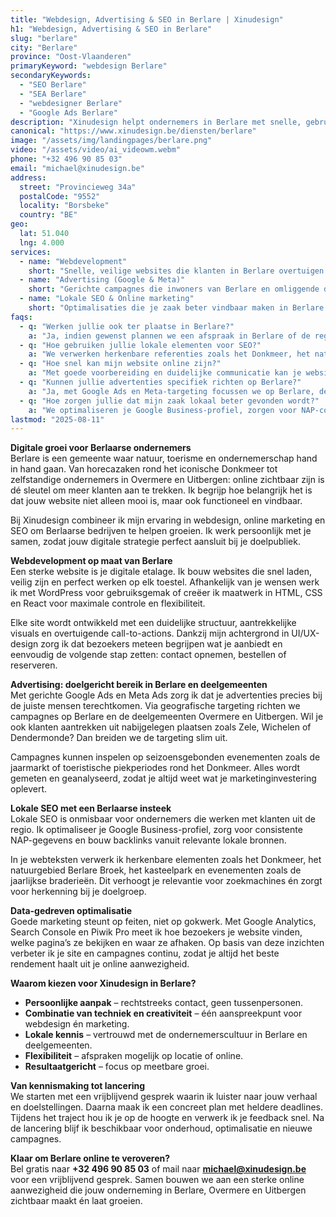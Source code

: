 ```yaml
---
title: "Webdesign, Advertising & SEO in Berlare | Xinudesign"
h1: "Webdesign, Advertising & SEO in Berlare"
slug: "berlare"
city: "Berlare"
province: "Oost-Vlaanderen"
primaryKeyword: "webdesign Berlare"
secondaryKeywords:
  - "SEO Berlare"
  - "SEA Berlare"
  - "webdesigner Berlare"
  - "Google Ads Berlare"
description: "Xinudesign helpt ondernemers in Berlare met snelle, gebruiksvriendelijke websites, doelgerichte advertentiecampagnes en lokale SEO die inspeelt op de troeven van de gemeente en haar deelgemeenten."
canonical: "https://www.xinudesign.be/diensten/berlare"
image: "/assets/img/landingpages/berlare.png"
video: "/assets/video/ai_videowm.webm"
phone: "+32 496 90 85 03"
email: "michael@xinudesign.be"
address:
  street: "Provincieweg 34a"
  postalCode: "9552"
  locality: "Borsbeke"
  country: "BE"
geo:
  lat: 51.040
  lng: 4.000
services:
  - name: "Webdevelopment"
    short: "Snelle, veilige websites die klanten in Berlare overtuigen en converteren."
  - name: "Advertising (Google & Meta)"
    short: "Gerichte campagnes die inwoners van Berlare en omliggende dorpen bereiken."
  - name: "Lokale SEO & Online marketing"
    short: "Optimalisaties die je zaak beter vindbaar maken in Berlare en de regio."
faqs:
  - q: "Werken jullie ook ter plaatse in Berlare?"
    a: "Ja, indien gewenst plannen we een afspraak in Berlare of de regio, maar online meetings zijn ook mogelijk voor snelle opvolging."
  - q: "Hoe gebruiken jullie lokale elementen voor SEO?"
    a: "We verwerken herkenbare referenties zoals het Donkmeer, het natuurgebied Berlare Broek en evenementen zoals de jaarmarkt in teksten, meta-data en visuals."
  - q: "Hoe snel kan mijn website online zijn?"
    a: "Met goede voorbereiding en duidelijke communicatie kan je website doorgaans binnen 2 tot 4 weken live gaan."
  - q: "Kunnen jullie advertenties specifiek richten op Berlare?"
    a: "Ja, met Google Ads en Meta-targeting focussen we op Berlare, de deelgemeenten en omliggende regio's."
  - q: "Hoe zorgen jullie dat mijn zaak lokaal beter gevonden wordt?"
    a: "We optimaliseren je Google Business-profiel, zorgen voor NAP-consistentie en bouwen lokale backlinks rond zoekwoorden zoals 'webdesigner Berlare'."
lastmod: "2025-08-11"
---
```


**Digitale groei voor Berlaarse ondernemers**  
Berlare is een gemeente waar natuur, toerisme en ondernemerschap hand in hand gaan. Van horecazaken rond het iconische Donkmeer tot zelfstandige ondernemers in Overmere en Uitbergen: online zichtbaar zijn is dé sleutel om meer klanten aan te trekken. Ik begrijp hoe belangrijk het is dat jouw website niet alleen mooi is, maar ook functioneel en vindbaar.

Bij Xinudesign combineer ik mijn ervaring in webdesign, online marketing en SEO om Berlaarse bedrijven te helpen groeien. Ik werk persoonlijk met je samen, zodat jouw digitale strategie perfect aansluit bij je doelpubliek.

**Webdevelopment op maat van Berlare**  
Een sterke website is je digitale etalage. Ik bouw websites die snel laden, veilig zijn en perfect werken op elk toestel. Afhankelijk van je wensen werk ik met WordPress voor gebruiksgemak of creëer ik maatwerk in HTML, CSS en React voor maximale controle en flexibiliteit.

Elke site wordt ontwikkeld met een duidelijke structuur, aantrekkelijke visuals en overtuigende call-to-actions. Dankzij mijn achtergrond in UI/UX-design zorg ik dat bezoekers meteen begrijpen wat je aanbiedt en eenvoudig de volgende stap zetten: contact opnemen, bestellen of reserveren.

**Advertising: doelgericht bereik in Berlare en deelgemeenten**  
Met gerichte Google Ads en Meta Ads zorg ik dat je advertenties precies bij de juiste mensen terechtkomen. Via geografische targeting richten we campagnes op Berlare en de deelgemeenten Overmere en Uitbergen. Wil je ook klanten aantrekken uit nabijgelegen plaatsen zoals Zele, Wichelen of Dendermonde? Dan breiden we de targeting slim uit.

Campagnes kunnen inspelen op seizoensgebonden evenementen zoals de jaarmarkt of toeristische piekperiodes rond het Donkmeer. Alles wordt gemeten en geanalyseerd, zodat je altijd weet wat je marketinginvestering oplevert.

**Lokale SEO met een Berlaarse insteek**  
Lokale SEO is onmisbaar voor ondernemers die werken met klanten uit de regio. Ik optimaliseer je Google Business-profiel, zorg voor consistente NAP-gegevens en bouw backlinks vanuit relevante lokale bronnen.

In je webteksten verwerk ik herkenbare elementen zoals het Donkmeer, het natuurgebied Berlare Broek, het kasteelpark en evenementen zoals de jaarlijkse braderieën. Dit verhoogt je relevantie voor zoekmachines én zorgt voor herkenning bij je doelgroep.

**Data-gedreven optimalisatie**  
Goede marketing steunt op feiten, niet op gokwerk. Met Google Analytics, Search Console en Piwik Pro meet ik hoe bezoekers je website vinden, welke pagina’s ze bekijken en waar ze afhaken. Op basis van deze inzichten verbeter ik je site en campagnes continu, zodat je altijd het beste rendement haalt uit je online aanwezigheid.

**Waarom kiezen voor Xinudesign in Berlare?**

- **Persoonlijke aanpak** – rechtstreeks contact, geen tussenpersonen.
- **Combinatie van techniek en creativiteit** – één aanspreekpunt voor webdesign én marketing.
- **Lokale kennis** – vertrouwd met de ondernemerscultuur in Berlare en deelgemeenten.
- **Flexibiliteit** – afspraken mogelijk op locatie of online.
- **Resultaatgericht** – focus op meetbare groei.

**Van kennismaking tot lancering**  
We starten met een vrijblijvend gesprek waarin ik luister naar jouw verhaal en doelstellingen. Daarna maak ik een concreet plan met heldere deadlines. Tijdens het traject hou ik je op de hoogte en verwerk ik je feedback snel. Na de lancering blijf ik beschikbaar voor onderhoud, optimalisatie en nieuwe campagnes.

**Klaar om Berlare online te veroveren?**  
Bel gratis naar **+32 496 90 85 03** of mail naar **[michael@xinudesign.be](mailto:michael@xinudesign.be)** voor een vrijblijvend gesprek. Samen bouwen we aan een sterke online aanwezigheid die jouw onderneming in Berlare, Overmere en Uitbergen zichtbaar maakt én laat groeien.
